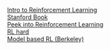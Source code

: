 
<a href="https://lilianweng.github.io/posts/2018-02-19-rl-overview/"> Intro to Reinforcement Learning </a> <br>
<a href="https://web.stanford.edu/class/psych209/Readings/SuttonBartoIPRLBook2ndEd.pdf"> Stanford Book </a><br>
<a href="https://lilianweng.github.io/posts/2018-02-19-rl-overview/"> Peek into Reinforcement Learning </a> <br>
<a href="https://www.alexirpan.com/2018/02/14/rl-hard.html"> RL hard </a><br>
<a href="https://bair.berkeley.edu/blog/2019/12/12/mbpo/"> Model based RL (Berkeley) </a><br>
                                                                             
